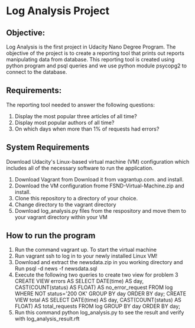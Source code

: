 # Log Analysis Project
## Objective:
Log Analysis is the first project in Udacity Nano Degree Program. The objective of the project is to create a reporting tool that prints out reports manipulating data from database. This reporting tool is created using python program and psql queries and we use  python module  psycopg2 to connect to the database.

## Requirements: 
The reporting tool needed to answer the following questions:
1. Display the most popular three articles of all time?
2. Display most popular authors of all time?
3. On which days when more than 1% of requests had errors?

## System Requirements
Download Udacity's Linux-based virtual machine (VM) configuration which includes all of the necessary software to run the application.
1. Download Vagrant from  Download it from vagrantup.com. and install.
2. Download the VM configuration frome FSND-Virtual-Machine.zip and install.
3. Clone this repository to a directory of your choice.
4. Change directory to the vagrant directory 
5. Download  log_analysis.py files from the respository and move them to your vagrant directory within your VM

## How to run the program
1. Run the command vagrant up. To start the virtual machine
2. Run vagrant ssh to log in to your newly installed Linux VM!
3. Download  and extract the newsdata.zip in you working directory and Run psql -d news -f newsdata.sql
4. Execute the following two queries to create two view for problem 3
CREATE VIEW errors AS  SELECT DATE(time) AS day, CAST(COUNT(status) AS FLOAT)  AS no_error_request FROM log WHERE NOT status='200 OK' GROUP BY day ORDER BY day;
CREATE VIEW total AS SELECT DATE(time) AS day, CAST(COUNT(status) AS FLOAT) AS total_requests FROM log GROUP BY day ORDER BY day;
5. Run this command  python log_analysis.py to see the result and verify with log_analysis_result.rft
